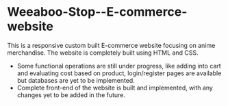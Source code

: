 # Weeaboo-Stop--E-commerce-website
This is a responsive custom built E-commerce website focusing on anime merchandise. The website is completely built using HTML and CSS.

* Some functional operations are still under progress, like adding into cart and evaluating cost based on product, login/register pages are available but databases   are yet to be implemented.
* Complete front-end of the website is built and implemented, with any changes yet to be added in the future.


